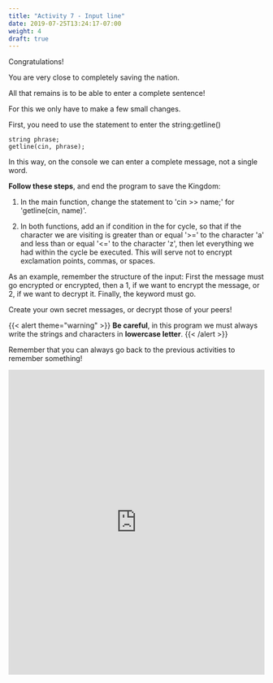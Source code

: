 ```yaml
---
title: "Activity 7 - Input line"
date: 2019-07-25T13:24:17-07:00
weight: 4
draft: true
---
```


Congratulations!

You are very close to completely saving the nation.

All that remains is to be able to enter a complete sentence!

For this we only have to make a few small changes.

First, you need to use the statement to enter the string:getline()
```
string phrase;
getline(cin, phrase);
```
In this way, on the console we can enter a complete message, not a single word.

**Follow these steps**, and end the program to save the Kingdom:

1. In the main function, change the statement to 'cin >> name;' for 'getline(cin, name)'.

2. In both functions, add an if condition in the for cycle, so that if the character we are visiting is greater than or equal '>=' to the character 'a' and less than or equal '<=' to the character 'z', then let everything we had within the cycle be executed. This will serve not to encrypt exclamation points, commas, or spaces.

As an example, remember the structure of the input: 
First the message must go encrypted or encrypted, then a 1, if we want to encrypt the message, or 2, if we want to decrypt it. Finally, the keyword must go.

Create your own secret messages, or decrypt those of your peers!

{{< alert theme="warning" >}} **Be careful**, in this program we must always write the strings and characters in **lowercase letter**. {{< /alert >}}

Remember that you can always go back to the previous activities to remember something!

<iframe height="600px" width="100%" src="https://replit.com/@nuevofoundation/activity-7-english?lite=true#main.cpp" scrolling="no" frameborder="no" allowtransparency="true" allowfullscreen="true" sandbox="allow-forms allow-pointer-lock allow-popups allow-same-origin allow-scripts allow-modals"></iframe>
